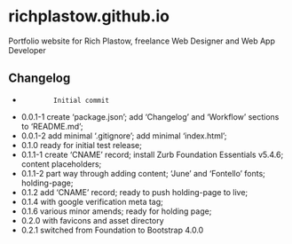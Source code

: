 richplastow.github.io
=====================

Portfolio website for Rich Plastow, freelance Web Designer and Web App Developer




Changelog
---------

+             Initial commit
+ 0.0.1-1     create ‘package.json’; add ‘Changelog’ and ‘Workflow’ sections to ‘README.md’;
+ 0.0.1-2     add minimal ‘.gitignore’; add minimal ‘index.html’;
+ 0.1.0       ready for initial test release;
+ 0.1.1-1     create ‘CNAME’ record; install Zurb Foundation Essentials v5.4.6; content placeholders;
+ 0.1.1-2     part way through adding content; ‘June’ and ‘Fontello’ fonts; holding-page;
+ 0.1.2       add ‘CNAME’ record; ready to push holding-page to live;
+ 0.1.4       with google verification meta tag;
+ 0.1.6       various minor amends; ready for holding page;
+ 0.2.0       with favicons and asset directory
+ 0.2.1       switched from Foundation to Bootstrap 4.0.0

